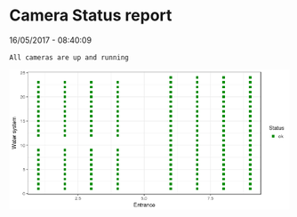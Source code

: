 Camera Status report
================
16/05/2017 - 08:40:09

    All cameras are up and running

![](camreport_files/figure-markdown_github/unnamed-chunk-2-1.png)
